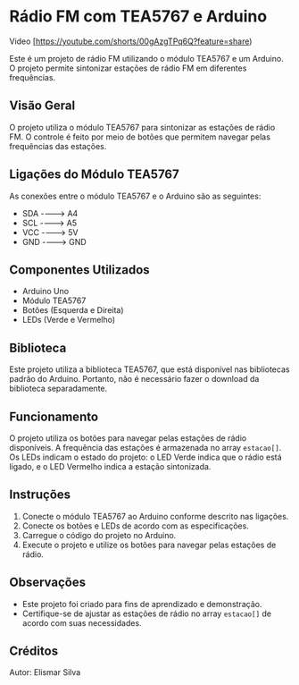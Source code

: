 # Rádio FM com TEA5767 e Arduino

Video [https://youtube.com/shorts/00gAzgTPq6Q?feature=share)

Este é um projeto de rádio FM utilizando o módulo TEA5767 e um Arduino. O projeto permite sintonizar estações de rádio FM em diferentes frequências.

## Visão Geral

O projeto utiliza o módulo TEA5767 para sintonizar as estações de rádio FM. O controle é feito por meio de botões que permitem navegar pelas frequências das estações.

## Ligações do Módulo TEA5767

As conexões entre o módulo TEA5767 e o Arduino são as seguintes:

- SDA ----> A4
- SCL ----> A5
- VCC ----> 5V
- GND ----> GND

## Componentes Utilizados

- Arduino Uno
- Módulo TEA5767
- Botões (Esquerda e Direita)
- LEDs (Verde e Vermelho)

## Biblioteca

Este projeto utiliza a biblioteca TEA5767, que está disponível nas bibliotecas padrão do Arduino. Portanto, não é necessário fazer o download da biblioteca separadamente.

## Funcionamento

O projeto utiliza os botões para navegar pelas estações de rádio disponíveis. A frequência das estações é armazenada no array `estacao[]`. Os LEDs indicam o estado do projeto: o LED Verde indica que o rádio está ligado, e o LED Vermelho indica a estação sintonizada.

## Instruções

1. Conecte o módulo TEA5767 ao Arduino conforme descrito nas ligações.
2. Conecte os botões e LEDs de acordo com as especificações.
3. Carregue o código do projeto no Arduino.
4. Execute o projeto e utilize os botões para navegar pelas estações de rádio.

## Observações

- Este projeto foi criado para fins de aprendizado e demonstração.
- Certifique-se de ajustar as estações de rádio no array `estacao[]` de acordo com suas necessidades.

## Créditos

Autor: Elismar Silva
